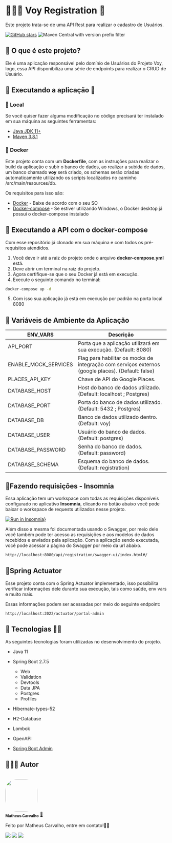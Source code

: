 # 👨🏽‍💻 Voy Registration 👤

Este projeto trata-se de uma API Rest para realizar o cadastro de Usuários.

[![GitHub stars](https://img.shields.io/github/stars/VoyOfficial/ms-registration-spring-boot?color=7159)](https://github.com/VoyOfficial/ms-registration-spring-boot/stargazers)
![Maven Central with version prefix filter](https://img.shields.io/maven-central/v/org.apache.maven/apache-maven/3.8.1?color=7159)

## 🤔 O que é este projeto?

Ele é uma aplicação responsável pelo domínio de Usuários do Projeto Voy, logo, essa API disponibiliza uma série de
endpoints
para realizar o CRUD de Usuário.

## 🚀 Executando a aplicação 👾

### 📍 Local

Se você quiser fazer alguma modificação no código precisará ter instalado em sua máquina as seguintes ferramentas:

- [Java JDK 11+](https://www.oracle.com/br/java/technologies/javase-jdk11-downloads.html)
- [Maven 3.8.1](https://maven.apache.org/download.cgi)

### 🐳 Docker

Este projeto conta com um **Dockerfile**, com as instruções para realizar o build da aplicação e subir o banco de dados,
ao realizar a subida de dados, um banco chamado **voy** será criado, os schemas serão criadas automaticamente utilizando os 
scripts localizados no caminho /src/main/resources/db.

Os requisitos para isso são:

- [Docker](https://www.docker.com/products/docker-desktop) - Baixe de acordo com o seu SO
- [Docker-compose](https://docs.docker.com/compose/install/) - Se estiver utilizando Windows, o Docker desktop já possui
  o docker-compose instalado

## 🎲 Executando a API com o docker-compose

Com esse repositório já clonado em sua máquina e com todos os pré-requisitos atendidos.

1. Você deve ir até a raiz do projeto onde o arquivo **docker-compose.yml** está.
2. Deve abrir um terminal na raiz do projeto.
3. Agora certifique-se que o seu Docker já está em execução.
4. Execute o seguinte comando no terminal:

```bash
docker-compose up -d
```

5. Com isso sua aplicação já está em execução por padrão na porta local 8080

## 🔧 Variáveis de Ambiente da Aplicação

| ENV_VARS             | Descrição                                                                                          |
|----------------------|----------------------------------------------------------------------------------------------------|
| API_PORT             | Porta que a aplicação utilizará em sua execução. (Default: 8080)                                   |
| ENABLE_MOCK_SERVICES | Flag para habilitar os mocks de integração com serviços externos (google places). (Default: false) |
| PLACES_API_KEY       | Chave de API do Google Places.                                                                     |
| DATABASE_HOST        | Host do banco de dados utilizado. (Default: localhost ; Postgres)                                  |
| DATABASE_PORT        | Porta do banco de dados utilizado. (Default: 5432 ; Postgres)                                      |
| DATABASE_DB          | Banco de dados utilizado dentro. (Default: voy)                                                    |
| DATABASE_USER        | Usuário do banco de dados. (Default: postgres)                                                     |
| DATABASE_PASSWORD    | Senha do banco de dados. (Default: password)                                                       |
| DATABASE_SCHEMA      | Esquema do banco de dados. (Default: registration)                                                 |

## 📝Fazendo requisições - Insomnia

Essa aplicação tem um workspace com todas as requisições disponíveis configurado no aplicativo **Insomnia**, clicando no
botão abaixo você pode
baixar o workspace de requests utilizados nesse projeto.

[![Run in Insomnia}](https://insomnia.rest/images/run.svg)](https://insomnia.rest/run/?label=Voy&uri=https%3A%2F%2Fgist.githubusercontent.com%2Fmatheuscarv69%2F2acaa18a9e235c0e6ae21c49985aa138%2Fraw%2Fdb1a225839db36c04d827d8e550cd1f523932f2d%2FCollection)

Além disso a mesma foi documentada usando o Swagger, por meio dele você também pode ter acesso as requisições e aos
modelos de dados recebidos e enviados pela aplicação.
Com a aplicação sendo executada, você pode acessar a página do Swagger por meio da url abaixo.

```bash
http://localhost:8080/api/registration/swagger-ui/index.html#/
```

## 📝Spring Actuator

Esse projeto conta com o Spring Actuator implementado, isso possibilita verificar informações dele durante sua execução,
tais como saúde, env vars e muito mais.

Essas informações podem ser acessadas por meio do seguinte endpoint:

```
http://localhost:2022/actuator/portal-admin
```

## 🚀 Tecnologias 👩‍🚀

As seguintes tecnologias foram utilizadas no desenvolvimento do projeto.

- Java 11
- Spring Boot 2.7.5
    - Web
    - Validation
    - Devtools
    - Data JPA
    - Postgres
    - Profiles
- Hibernate-types-52
- H2-Database
- Lombok
- OpenAPI

- [Spring Boot Admin](https://codecentric.github.io/spring-boot-admin/current/)

## 👨🏻‍💻 Autor

<br>
<a href="https://github.com/matheuscarv69">
 <img style="border-radius: 35%;" src="https://avatars1.githubusercontent.com/u/55814214?s=460&u=ffb1e928527a55f53df6e0d323c2fd7ba92fe0c3&v=4" width="100px;" alt=""/>
 <br />
 <sub><b>Matheus Carvalho</b></sub></a> <a href="https://github.com/matheuscarv69" title="Matheus Carvalho">🚀</a>

Feito por Matheus Carvalho, entre em contato!✌🏻

 <p align="left">
    <a href="mailto:matheus9126@gmail.com" alt="Gmail" target="_blank">
      <img src="https://img.shields.io/badge/Gmail-D14836?style=for-the-badge&logo=gmail&logoColor=white&link=mailto:matheus9126@gmail.com"/></a>
    <a href="https://www.linkedin.com/in/matheus-carvalho69/" alt="Linkedin" target="_blank">
        <img src="https://img.shields.io/badge/LinkedIn-0077B5?style=for-the-badge&logo=linkedin&logoColor=white&link=https://www.linkedin.com/in/matheus-carvalho69/"/></a>  
    <a href="https://www.instagram.com/_mmcarvalho/" alt="Instagram" target="_blank">
      <img src="https://img.shields.io/badge/Instagram-E4405F?style=for-the-badge&logo=instagram&logoColor=white&link=https://www.instagram.com/_mmcarvalho/"/></a>  
  </p>